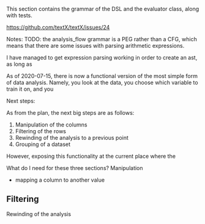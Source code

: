 This section contains the grammar of the DSL and the evaluator class, along with 
tests.

https://github.com/textX/textX/issues/24

Notes:
TODO: the analysis_flow grammar is a PEG rather than a CFG, which means that 
there are some issues with parsing arithmetic expressions. 

I have managed to get expression parsing working in order to create an ast,
as long as 


As of 2020-07-15, there is now a functional version of the most simple form of data analysis.
Namely, you look at the data, you choose which variable to train it on, and you


Next steps:

As from the plan, the next big steps are as follows:
1. Manipulation of the columns
2. Filtering of the rows
3. Rewinding of the analysis to a previous point
4. Grouping of a dataset

However, exposing this functionality at the current place 
where the  

What do I need for these three sections?
Manipulation
- mapping a column to another value 

Filtering
- 

Rewinding of the analysis